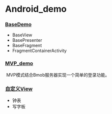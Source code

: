 # Android_demo

### [BaseDemo](https://github.com/chenshuaiyu/Android_demo/tree/master/BaseDemo)

- BaseView
- BasePresenter
- BaseFragment
- FragmentContainerActivity

### [MVP_demo](https://github.com/chenshuaiyu/Android_demo/tree/master/MVPdemo)

​	MVP模式结合Bmob服务器实现一个简单的登录功能。

### [自定义View](https://github.com/chenshuaiyu/Android_demo/tree/master/ClockView)

- 钟表
- 写字板
